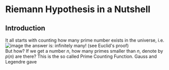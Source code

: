 # Riemann Hypothesis in a Nutshell

## Introduction
It all starts with counting how many prime number exists in the universe, i.e. 
![image](https://user-images.githubusercontent.com/66701331/183228555-2b5ae855-09f6-41ae-8bc3-1329247683b8.png)
the answer is: infinitely many! (see Euclid's proof)
<br/>
But how? If we get a number $n$, how many primes smaller than $n$, denote by $p(n)$ are there?
This is the so called Prime Counting Function.
Gauss and Legendre gave
